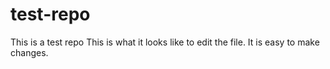 # test-repo
This is a test repo
This is what it looks like to edit the file.
It is easy to make changes.
